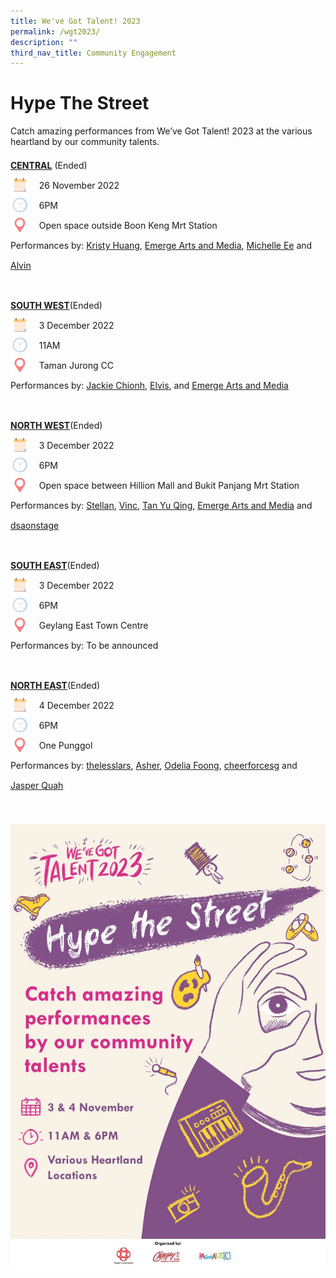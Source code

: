 ```yaml
---
title: We've Got Talent! 2023
permalink: /wgt2023/
description: ""
third_nav_title: Community Engagement
---
```

<h1>Hype The Street </h1>

Catch amazing performances from We’ve Got Talent! 2023 at the various heartland by our community talents.

<div style="line-height:2rem;">
<strong><U>CENTRAL</u></strong>  (Ended)<br>
<img src="/images/Date.png" style="float:left; width:30px;height:30px"/>&nbsp; &nbsp; 26 November 2022<br>
<img src="/images/Time.png" style="float:left; width:30px;height:30px"/>
&nbsp;  &nbsp; 6PM<br>
<img src="/images/Venue.png" style="float:left; width:30px;height:30px"/> &nbsp; &nbsp; 
Open space outside Boon Keng Mrt Station<br>
	Performances by: 
	<a href="https://www.tiktok.com/@uniqueme888/video/7149052842534374657" target="_blank">Kristy Huang</a>, 
	<a href="https://www.instagram.com/p/CgmN_rMAPnJ/" target="_blank">Emerge Arts and Media</a>, 
	<a href="https://www.facebook.com/michelle.ee.18/videos/1587804294967773" target="_blank">Michelle Ee</a> and 
	<a href="https://www.instagram.com/p/CgR1AXADraS/" target="_blank">Alvin</a> <br><br>
</div>

<div style="line-height:2rem;">
<strong><U>SOUTH WEST</u></strong>(Ended)<br>
<img src="/images/Date.png" style="float:left; width:30px;height:30px"/>&nbsp; &nbsp; 3 December 2022<br>
<img src="/images/Time.png" style="float:left; width:30px;height:30px"/>
&nbsp;  &nbsp; 11AM<br>
<img src="/images/Venue.png" style="float:left; width:30px;height:30px"/> &nbsp; &nbsp; 
Taman Jurong CC<br>
	Performances by: 
	<a href="https://www.instagram.com/p/CjClDwCDkGg/" target="_blank">Jackie Chionh</a>, 
<a 
href="https://www.instagram.com/reel/CjIf4SdMRMc/?igshid=YmMyMTA2M2Y%3D/" target="_blank">Elvis</a>, and 
<a href="https://www.instagram.com/p/CgmN_rMAPnJ/" target="_blank">Emerge Arts and Media</a> <br><br>
</div>

<div style="line-height:2rem;">
<strong><U>NORTH WEST</u></strong>(Ended)<br>
<img src="/images/Date.png" style="float:left; width:30px;height:30px"/>&nbsp; &nbsp; 3 December 2022<br>
<img src="/images/Time.png" style="float:left; width:30px;height:30px"/>
&nbsp;  &nbsp; 6PM<br>
<img src="/images/Venue.png" style="float:left; width:30px;height:30px"/> &nbsp; &nbsp; 
Open space between Hillion Mall and Bukit Panjang Mrt Station<br>
	Performances by: 
	<a href="https://www.instagram.com/tv/CgCUUwthNfk/?igshid=YmMyMTA2M2Y=" target="_blank">Stellan</a>, 
<a 
href="https://www.instagram.com/reel/Ci35tS0AnKU/?igshid=NzNkNDdiOGI=" target="_blank">Vinc</a>, 
<a 
href="https://www.facebook.com/tan.yuqing.35/videos/1107149076572489" target="_blank">Tan Yu Qing</a>, 
<a href="https://www.instagram.com/p/CgmN_rMAPnJ/" target="_blank">Emerge Arts and Media</a> and 
<a 
href="https://www.instagram.com/p/Ci7KCiuvhpN/" target="_blank">dsaonstage</a>
	<br><br>
</div>

<div style="line-height:2rem;">
<strong><U>SOUTH EAST</u></strong>(Ended)<br>
<img src="/images/Date.png" style="float:left; width:30px;height:30px"/>&nbsp; &nbsp; 3 December 2022<br>
<img src="/images/Time.png" style="float:left; width:30px;height:30px"/>
&nbsp;  &nbsp; 6PM<br>
<img src="/images/Venue.png" style="float:left; width:30px;height:30px"/> &nbsp; &nbsp; 
Geylang East Town Centre<br>
	Performances by: To be announced<br><br>
</div>

<div style="line-height:2rem;">
<strong><U>NORTH EAST</u></strong>(Ended)<br>
<img src="/images/Date.png" style="float:left; width:30px;height:30px"/>&nbsp; &nbsp; 4 December 2022<br>
<img src="/images/Time.png" style="float:left; width:30px;height:30px"/>
&nbsp;  &nbsp; 6PM<br>
<img src="/images/Venue.png" style="float:left; width:30px;height:30px"/> &nbsp; &nbsp; 
One Punggol<br>
	Performances by: 
	<a href="https://www.tiktok.com/@thelesslars/video/7147215679316364546?_r=1&_t=8VyLQeEP93C&is_from_webapp=v1&item_id=7147215679316364546" target="_blank">thelesslars</a>, 
<a 
href="https://www.instagram.com/p/Ch9MsT6slmN/" target="_blank">Asher</a>, 
<a 
href="https://www.instagram.com/p/CipxICzpemx/" target="_blank">Odelia Foong</a>, 
<a 
href="https://www.instagram.com/p/CjCTE1TB1wg/?next=%2F" target="_blank">cheerforcesg</a> and 
<a href="https://www.instagram.com/p/CiEShWRBW1n/" target="_blank">Jasper Quah</a>
	<br><br>
</div>



![](/images/whats-on/WGT%20Hype%20The%20Street%20Poster%20Template%20V2%20-%20Copy.jpg)